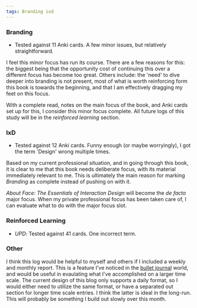 ```yaml
---
tags: Branding ixd
---
```


### Branding

* Tested against 11 Anki cards. A few minor issues, but relatively straightforward.

I feel this minor focus has run its course. There are a few reasons for this: the biggest being that the opportunity cost of continuing this over a different focus has become too great. Others include: the 'need' to dive deeper into branding is not present, most of what is worth reinforcing form this book is towards the beginning, and that I am effectively dragging my feet on this focus. 

With a complete read, notes on the main focus of the book, and Anki cards set up for this, I consider this minor focus complete. All future logs of this study will be in the *reinforced learning* section.

### IxD

* Tested against 12 Anki cards. Funny enough (or maybe worryingly), I got the term 'Design' wrong multiple times. 

Based on my current professional situation, and in going through this book, it is clear to me that this book needs deliberate focus, with its material immediately relevant to me. This is ultimately the main reason for marking *Branding* as complete instead of pushing on with it.

*About Face: The Essentials of Interaction Design* will become the *de facto* major focus. When my private professional focus has been taken care of, I can evaluate what to do with the major focus slot.

### Reinforced Learning

* *UPD*: Tested against 41 cards. One incorrect term.

### Other

I think this log would be helpful to myself and others if I included a weekly and monthly report. This is a feature I've noticed in the [bullet journal](http://bulletjournal.com/) world, and would be useful in evaulating what I've accomplished on a larger time scale. The current design of this blog only supports a daily format, so I would either need to utilize the same format, or have a separated out section for longer time scale entries. I think the latter is ideal in the long-run. This will probably be something I build out slowly over this month.





